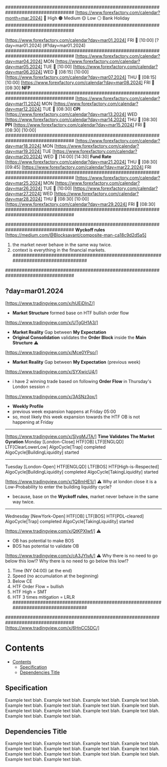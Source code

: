 #################################################################################
[https://www.forexfactory.com/calendar?month=mar.2024]
🔴 High 🟠 Medium 🟡 Low ⚪ Bank Holiday
#################################################################################


[https://www.forexfactory.com/calendar?day=mar01.2024] FRI 🔴  [10:00] [?day=mar01.2024] (#?day=mar01.2024)
#################################################################################
[https://www.forexfactory.com/calendar?day=mar04.2024] MON
[https://www.forexfactory.com/calendar?day=mar05.2024] TUE 🔴 [10:00]
[https://www.forexfactory.com/calendar?day=mar06.2024] WED 🔴 [08:15] [10:00]
[https://www.forexfactory.com/calendar?day=mar07.2024] THU 🔴 [08:15] [10:00]
[https://www.forexfactory.com/calendar?day=mar08.2024] FRI 🔴 [08:30] **NFP**
#################################################################################
[https://www.forexfactory.com/calendar?day=mar11.2024] MON
[https://www.forexfactory.com/calendar?day=mar12.2024] TUE 🔴 [08:30] **CPI**
[https://www.forexfactory.com/calendar?day=mar13.2024] WED
[https://www.forexfactory.com/calendar?day=mar14.2024] THU 🔴 [08:30] **PPI**
[https://www.forexfactory.com/calendar?day=mar15.2024] FRI 🔴 [08:30] [10:00]
#################################################################################
[https://www.forexfactory.com/calendar?day=mar18.2024] MON
[https://www.forexfactory.com/calendar?day=mar19.2024] TUE
[https://www.forexfactory.com/calendar?day=mar20.2024] WED 🔴 [14:00] [14:30] **Fund Rate**
[https://www.forexfactory.com/calendar?day=mar21.2024] THU 🔴 [08:30] [09:45]
[https://www.forexfactory.com/calendar?day=mar22.2024] FRI
#################################################################################
[https://www.forexfactory.com/calendar?day=mar25.2024] MON
[https://www.forexfactory.com/calendar?day=mar26.2024] TUE 🔴 [10:00]
[https://www.forexfactory.com/calendar?day=mar27.2024] WED
[https://www.forexfactory.com/calendar?day=mar28.2024] THU 🔴 [08:30] [10:00]
[https://www.forexfactory.com/calendar?day=mar29.2024] FRI 🔴 [08:30]
#################################################################################

#################################################################################
**Wyckoff rules** 
[https://medium.com/@Blocksavant/composite-man-ca18c9d2d5a5]
1. the market never behave in the same way twice. 
2. context is everything in the financial markets.
#################################################################################

#################################################################################
## ?day=mar01.2024

[https://www.tradingview.com/x/hUEiDInZ/] 
- **Market Structure** formed base on HTF bullish order flow

[https://www.tradingview.com/x/UTgGH1A3/] 
- **Market Reality** Gap between **My Expectation** 
- **Original Consolidation** validates the **Order Block** inside the **Main Structure** ⚠️

[https://www.tradingview.com/x/Mce0YPso/] 
- **Market Reality** Gap between **My Expectation** (previous week)

[https://www.tradingview.com/x/SYXwicU4/]  
- i have 2 winning trade based on following **Order Flow** in Thursday's London session 🔥

[https://www.tradingview.com/x/3ASNz3ox/] 
- **Weekly Profile** 
- previous week expansion happens at Friday 05:00
- so, most likely this week expansion towards the HTF OB is not happening at Friday


----------------------
[https://www.tradingview.com/x/SIyqMJTA/] **Time Validates The Market Gyration**
Monday [London-Close]
HTF[OB] 
LTF[ENGLQD] 
LTF[ClearLowerLow]
AlgoCycle[Trap] completed
AlgoCycle[BuildingLiquidity] started

-----------
Tuesday [London-Open] 
HTF[ENGLQD] 
LTF[BOS]
HTF[High-is-Respected] 
AlgoCycle[BuildingLiquidity] completed
AlgoCycle[TakingLiquidity] started

[https://www.tradingview.com/x/1Q8mHE1i/] ⚠️
 Why at london close it is a Low-Probability to enter the building liquidity cycle?
- because, base on the **Wyckoff rules**, market never behave in the same way twice. 

-----------
Wednesday [NewYork-Open]
HTF[OB] 
LTF[BOS]
HTF[PDL-cleared] 
AlgoCycle[Trap] completed
AlgoCycle[TakingLiquidity] started


[https://www.tradingview.com/x/QtKPXIwf/] ⚠️
- OB has potential to make BOS 
- BOS has potential to validate OB

[https://www.tradingview.com/x/cA3JYlvA/] ⚠️
Why there is no need to go below this low!?
Why there is no need to go below this low!?
1. Time (NY 04:00) (at the end)
2. Speed (no accumulation at the beginning)
3. Below CE
4. HTF Order Flow = bullish
5. HTF High = SMT
6. HTF 3 times mitigation = LRLR
#################################################################################


#################################################################################
[https://www.tradingview.com/x/6HnCC5DC/]



# Contents
- [Contents](#contents)
  - [Specification](#specification)
  - [Dependencies Title](#dependencies-title)

## Specification
Example text blah. Example text blah. Example text blah. Example text blah. 
Example text blah. Example text blah. Example text blah. Example text blah. 
Example text blah. Example text blah. Example text blah. Example text blah. 
Example text blah. Example text blah. 

## Dependencies Title
Example text blah. Example text blah. Example text blah. Example text blah. 
Example text blah. Example text blah. Example text blah. Example text blah. 
Example text blah. Example text blah. Example text blah. Example text blah. 
Example text blah. Example text blah. 